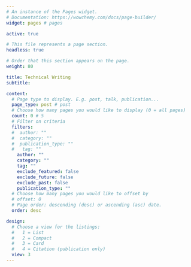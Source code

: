 ```yaml
---
# An instance of the Pages widget.
# Documentation: https://wowchemy.com/docs/page-builder/
widget: pages # pages

active: true

# This file represents a page section.
headless: true

# Order that this section appears on the page.
weight: 80

title: Technical Writing
subtitle:

content:
  # Page type to display. E.g. post, talk, publication...
  page_type: post # post
  # Choose how many pages you would like to display (0 = all pages)
  count: 0 # 5
  # Filter on criteria
  filters:
  #  author: ""
  #  category: ""
  #  publication_type: ""
  #   tag: ""
    author: ""
    category: ""
    tag: ""
    exclude_featured: false
    exclude_future: false
    exclude_past: false
    publication_type: ""
  # Choose how many pages you would like to offset by
  # offset: 0
  # Page order: descending (desc) or ascending (asc) date.
  order: desc

design:
  # Choose a view for the listings:
  #   1 = List
  #   2 = Compact
  #   3 = Card
  #   4 = Citation (publication only)
  view: 3
---
```

